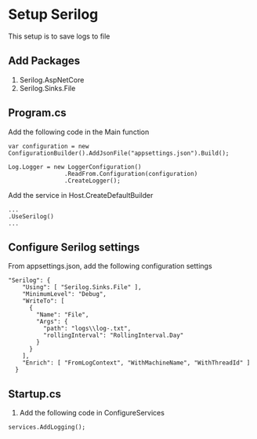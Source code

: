 ﻿# Setup Serilog
This setup is to save logs to file

## Add Packages
1. Serilog.AspNetCore
2. Serilog.Sinks.File

## Program.cs
Add the following code in the Main function
```
var configuration = new ConfigurationBuilder().AddJsonFile("appsettings.json").Build();

Log.Logger = new LoggerConfiguration()
                .ReadFrom.Configuration(configuration)
                .CreateLogger();
```

Add the service in Host.CreateDefaultBuilder

```
...
.UseSerilog()
...
```
## Configure Serilog settings
From appsettings.json, add the following configuration settings
```
"Serilog": {    
    "Using": [ "Serilog.Sinks.File" ],
    "MinimumLevel": "Debug",
    "WriteTo": [
      {
        "Name": "File",
        "Args": {
          "path": "logs\\log-.txt",
          "rollingInterval": "RollingInterval.Day"
        }
      }
    ],
    "Enrich": [ "FromLogContext", "WithMachineName", "WithThreadId" ]
  }
```

## Startup.cs
1. Add the following code in ConfigureServices
```
services.AddLogging();
```